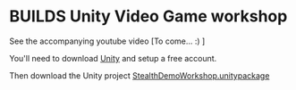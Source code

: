 # BUILDS Unity Video Game workshop

See the accompanying youtube video [To come... :) ]

You'll need to download [Unity](https://unity3d.com/get-unity/download) and setup a free account.

Then download the Unity project [StealthDemoWorkshop.unitypackage](https://github.com/BUILDS-/builds-workshops/)

